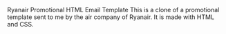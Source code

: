 Ryanair Promotional HTML Email Template
This is a clone of a promotional template sent to me by the air company of Ryanair. It is made with HTML and CSS.
